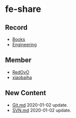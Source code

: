 
# fe-share

<!-- RECORD-START -->
## Record
* [Books](https://github.com/fff455/fe-share/tree/master/Books)
* [Engineering](https://github.com/fff455/fe-share/tree/master/Engineering)
<!-- RECORD-END -->

<!-- MEMBER-START -->
## Member
* [RedOvO](https://github.com/RedOvO)
* [xiaobaiha](https://github.com/xiaobaiha)
<!-- MEMBER-END -->

<!-- NEW CONTENT-START -->
## New Content
* [Git.md](https://github.com/fff455/fe-share/tree/master/Engineering/Git.md) 2020-01-02 update.
* [SVN.md](https://github.com/fff455/fe-share/tree/master/Engineering/SVN.md) 2020-01-02 update.
<!-- NEW CONTENT-END -->

